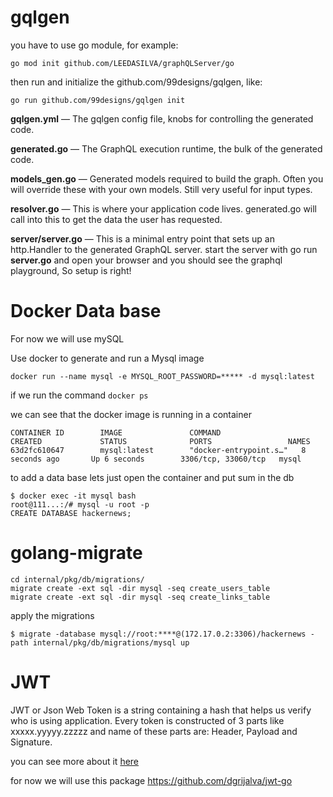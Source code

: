 # gqlgen

you have to use go module, for example:

```console
go mod init github.com/LEEDASILVA/graphQLServer/go
```

then run and initialize the github.com/99designs/gqlgen, like:

```console
go run github.com/99designs/gqlgen init
```

**gqlgen.yml** — The gqlgen config file, knobs for controlling the generated code.

**generated.go** — The GraphQL execution runtime, the bulk of the generated code.

**models_gen.go** — Generated models required to build the graph. Often you will override these with your own models. Still very useful for input types.

**resolver.go** — This is where your application code lives. generated.go will call into this to get the data the user has requested.

**server/server.go** — This is a minimal entry point that sets up an http.Handler to the generated GraphQL server. start the server with go run **server.go** and open your browser and you should see the graphql playground, So setup is right!

# Docker Data base

For now we will use mySQL

Use docker to generate and run a Mysql image

`docker run --name mysql -e MYSQL_ROOT_PASSWORD=***** -d mysql:latest`

if we run the command `docker ps`

we can see that the docker image is running in a container

```console
CONTAINER ID        IMAGE               COMMAND                  CREATED             STATUS              PORTS                 NAMES
63d2fc610647        mysql:latest        "docker-entrypoint.s…"   8 seconds ago       Up 6 seconds        3306/tcp, 33060/tcp   mysql
```

to add a data base lets just open the container and put sum in the db

```console
$ docker exec -it mysql bash
root@111...:/# mysql -u root -p
CREATE DATABASE hackernews;
```

# golang-migrate

```console
cd internal/pkg/db/migrations/
migrate create -ext sql -dir mysql -seq create_users_table
migrate create -ext sql -dir mysql -seq create_links_table
```

apply the migrations

```console
$ migrate -database mysql://root:****@(172.17.0.2:3306)/hackernews -path internal/pkg/db/migrations/mysql up
```

# JWT

JWT or Json Web Token is a string containing a hash that helps us verify who is using application. Every token is constructed of 3 parts like xxxxx.yyyyy.zzzzz and name of these parts are: Header, Payload and Signature.

you can see more about it [here](https://jwt.io/introduction/)

for now we will use this package https://github.com/dgrijalva/jwt-go
